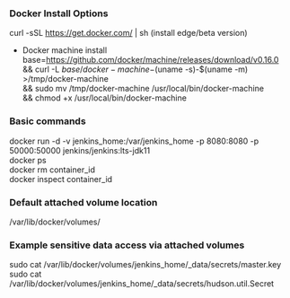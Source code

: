 ### Docker Install Options
curl -sSL https://get.docker.com/ | sh    (install edge/beta version)    

+ Docker machine install    
base=https://github.com/docker/machine/releases/download/v0.16.0 \
  && curl -L $base/docker-machine-$(uname -s)-$(uname -m) >/tmp/docker-machine \
  && sudo mv /tmp/docker-machine /usr/local/bin/docker-machine \
  && chmod +x /usr/local/bin/docker-machine




### Basic commands
docker run -d -v jenkins_home:/var/jenkins_home -p 8080:8080 -p 50000:50000 jenkins/jenkins:lts-jdk11  
docker ps   
docker rm  container_id     
docker inspect container_id   

### Default attached volume location
/var/lib/docker/volumes/   


### Example sensitive data access via attached volumes
sudo cat /var/lib/docker/volumes/jenkins_home/_data/secrets/master.key     
sudo cat /var/lib/docker/volumes/jenkins_home/_data/secrets/hudson.util.Secret   

